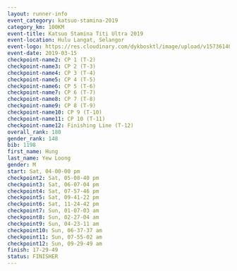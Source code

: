 ```yaml
--- 
layout: runner-info 
event_category: katsuo-stamina-2019 
category_km: 100KM 
event-title: Katsuo Stamina Titi Ultra 2019 
event-location: Hulu Langat, Selangor 
event-logo: https://res.cloudinary.com/dykbosktl/image/upload/v1573614825/Logo/Logo_p7ft6n.png 
event-date: 2019-03-15 
checkpoint-name2: CP 1 (T-2) 
checkpoint-name3: CP 2 (T-3) 
checkpoint-name4: CP 3 (T-4) 
checkpoint-name5: CP 4 (T-5) 
checkpoint-name6: CP 5 (T-6) 
checkpoint-name7: CP 6 (T-7) 
checkpoint-name8: CP 7 (T-8) 
checkpoint-name9: CP 8 (T-9) 
checkpoint-name10: CP 9 (T-10) 
checkpoint-name11: CP 10 (T-11) 
checkpoint-name12: Finishing Line (T-12) 
overall_rank: 180
gender_rank: 148
bib: 1198
first_name: Hung
last_name: Yew Loong
gender: M
start: Sat, 04-00-00 pm
checkpoint2: Sat, 05-08-40 pm
checkpoint3: Sat, 06-07-04 pm
checkpoint4: Sat, 07-57-46 pm
checkpoint5: Sat, 09-41-22 pm
checkpoint6: Sat, 11-24-42 pm
checkpoint7: Sun, 01-07-03 am
checkpoint8: Sun, 02-27-04 am
checkpoint9: Sun, 04-23-11 am
checkpoint10: Sun, 06-37-37 am
checkpoint11: Sun, 07-55-02 am
checkpoint12: Sun, 09-29-49 am
finish: 17-29-49
status: FINISHER
--- 
```

